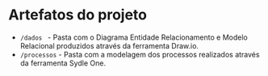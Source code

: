 # Artefatos do projeto

* `/dados ` - Pasta com o Diagrama Entidade Relacionamento e Modelo Relacional produzidos através da ferramenta Draw.io.
* `/processos` - Pasta com a modelagem dos processos realizados através da ferramenta Sydle One.


